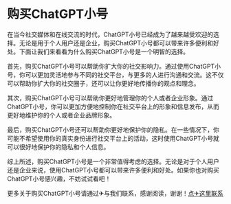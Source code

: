# 购买ChatGPT小号

在当今社交媒体和在线交流的时代，ChatGPT小号已经成为了越来越受欢迎的选择。无论是用于个人用户还是企业，购买ChatGPT小号都可以带来许多便利和好处。下面让我们来看看为什么购买ChatGPT小号是一个明智的选择。

首先，购买ChatGPT小号可以帮助你扩大你的社交影响力。通过使用ChatGPT小号，你可以更加灵活地参与不同的社交平台，与更多的人进行沟通和交流。这不仅可以帮助你扩大你的社交圈子，还可以让你更好地传播你的观点和理念。

其次，购买ChatGPT小号可以帮助你更好地管理你的个人或者企业形象。通过ChatGPT小号，你可以更加方便地控制你在社交平台上的形象和信息发布，从而更好地维护你的个人或者企业品牌形象。

最后，购买ChatGPT小号还可以帮助你更好地保护你的隐私。在一些情况下，你可能不希望使用你的真实身份进行社交平台上的活动，这时使用ChatGPT小号就可以很好地保护你的隐私和个人信息。

综上所述，购买ChatGPT小号是一个非常值得考虑的选择。无论是对于个人用户还是企业来说，使用ChatGPT小号都可以带来许多便利和好处。如果你也对购买ChatGPT小号感兴趣，不妨试试看吧！

更多关于购买ChatGPT小号请通过✈与我们联系，感谢阅读，谢谢！[点✈这里联系](https://gg.k02.cc)